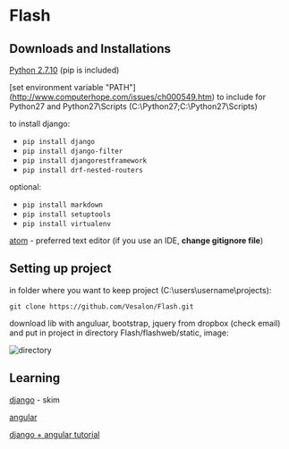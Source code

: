 # Flash

## Downloads and Installations
[Python 2.7.10](https://www.python.org/downloads/) (pip is included)

[set environment variable "PATH"] (http://www.computerhope.com/issues/ch000549.htm)
to include for Python27 and Python27\Scripts (C:\Python27;C:\Python27\Scripts)

to install django:
* `pip install django`
* `pip install django-filter`
* `pip install djangorestframework`
* `pip install drf-nested-routers`

optional:
* `pip install markdown`
* `pip install setuptools`
* `pip install virtualenv`

[atom](https://atom.io/) - preferred text editor
(if you use an IDE, **__change gitignore file__**)

## Setting up project
in folder where you want to keep project (C:\users\username\projects):
```
git clone https://github.com/Vesalon/Flash.git
```
download lib with anguluar, bootstrap, jquery from dropbox (check email) and put in project
in directory Flash/flashweb/static, image:

![directory](https://photos-4.dropbox.com/t/2/AABNmqPGTIab5sKSCpm3ubzCtCM1eFFXS7jxjPMuNumjpg/12/8265943/png/32x32/1/1435287600/0/2/help3.png/CNfB-AMgASACIAMgBCAFIAYgBygBKAc/n8KWnViFFc-1gF-Td4k5up-umwAQluFXIU7Fwu0-xYU?size=1024x768&size_mode=2)

## Learning
[django](https://docs.djangoproject.com/en/1.8/intro/tutorial01/) - skim

[angular](https://docs.angularjs.org/guide/concepts)

[django + angular tutorial](https://thinkster.io/django-angularjs-tutorial/)
